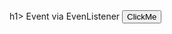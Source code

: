 <!DOCTYPE html>
<html lang="en">
<head>
    <meta charset="UTF-8">
    <meta name="viewport" content="width=device-width, initial-scale=1.0">
    <title>Document</title>
</head>
<body>
    h1> Event via EvenListener </h1>
    <button id="btn">ClickMe</button>
    <p id="msg" class="out"></p>
    <script>
        document.getElementById("btn").addEventListener("click", function() { 
            document.getElementById("msg").innerText="Handled by add eventlistner";
        });
    </script>
    
</body>
</html>
